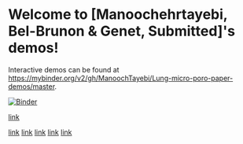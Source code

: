 # Welcome to [Manoochehrtayebi, Bel-Brunon & Genet, Submitted]'s demos!

Interactive demos can be found at https://mybinder.org/v2/gh/ManoochTayebi/Lung-micro-poro-paper-demos/master.

[![Binder](https://mybinder.org/badge_logo.svg)](https://mybinder.org/v2/gh/ManoochTayebi/Lung-micro-poro-paper-demos/HEAD)

<!-- Or click this [link](https://mybinder.org/v2/gh/ManoochTayebi/Lung-micro-poro-paper-demos/HEAD) to open Binder. -->

[link](https://manoochtayebi.github.io/Lung-micro-poro-paper-demos/notebooks/)

[link](https://manoochtayebi.github.io/Lung-micro-poro-paper-demos/notebooks/Figure6.html)
[link](https://manoochtayebi.github.io/Lung-micro-poro-paper-demos/notebooks/Figure7.html)
[link](https://manoochtayebi.github.io/Lung-micro-poro-paper-demos/notebooks/Figure8.html)
[link](https://manoochtayebi.github.io/Lung-micro-poro-paper-demos/notebooks/Figure9&10.html)
[link](https://manoochtayebi.github.io/Lung-micro-poro-paper-demos/notebooks/Figure11.html)

